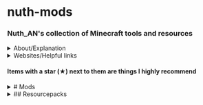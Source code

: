 # nuth-mods

### Nuth_AN's collection of Minecraft tools and resources

<details><summary>About/Explanation</summary>

### For the clueless

**Mods** are modifications, these are all using the Fabric mod loader. File path: .minecraft\mods

**Resourcepacks** are alternative textures applied to objects in the game. These are all client side, so only you will see these changes, and they will work on other servers. Filepath: .minecraft\resourcepacks

**Shaderpacks** are shaderpacks. I use only one really. Loaded with Iris mod

**Options** is my options I use. Filepath: .minecraft\

**Schematics** are my commonly used schematics for the Litematica mod. Filepath: .minecraft\

**miniHUD and tweakeroo .json** are my configurations for miniHUD and tweakeroo. Good place to start if you're lost. .minecraft\config\

</details>

<details><summary>Websites/Helpful links</summary>

- ★[seedMap](<https://www.chunkbase.com/apps/seed-map>)
  - Enter the seed and version and locate map features and points of interest in your world

- [bannerDesign](<https://www.gamergeeks.net/apps/minecraft/banner-maker>)
  - Test banner designs and figure out how to make them

- [fireworkDesign](<https://minecraft.tools/en/firework.php>)
  - Test firework designs and figure out how to make them

- [modelTemplates](<https://www.plotz.co.uk/>)
  - Generate custom spheres, ellipsoids, ellipses and more

- ★[enchantOrder](<https://iamcal.github.io/enchant-order/>)
  - Find the optimal enchantment order for your tools for levels or work order cost reduction

- [trimDesign](<https://armortrims.com/>)
  - Test trim designs and figure out how/where to make/find them

- ★[vanillaTweaks](<https://vanillatweaks.net/>)
  - Resourcepacks and datapacks

- [skinEditor](<https://www.minecraftskins.com/skin-editor/>)
  - Edit skins or make your own

- [wiki](<https://minecraft.wiki/>)
  - Minecraft Wiki

![villager trades cheat sheet](/misc/villagerTrades.png)

![piglin bartering cheat sheet](/misc/barter.png)

![potion brewing cheat sheet](/misc/brewing.png)
![potion brewing cheat sheet part two](/misc/brewing2.png)

</details>

#### Items with a star (★) next to them are things I highly recommend

<details>
<summary># Mods</summary>


#### [Modrinth Collection](<https://modrinth.com/collection/77dvc9MK>)

#### [masady Mods updated by sakura-ryoko](<https://github.com/sakura-ryoko>)

#### [Carpet Mod](<https://www.curseforge.com/minecraft/mc-mods/carpet/files/all?page=1&pageSize=20&gameVersionTypeId=4>)


- [advancementInfoReloaded](<https://modrinth.com/mod/advancements-reloaded/versions>)
  - Tells the user what they need to do to accomplish an advancement

- [architectury (library)](<https://modrinth.com/mod/architectury-api/versions?l=fabric>)

- [axiom](<https://modrinth.com/mod/axiom/versions>)
  - Creative building mod

- [balm (library)](<https://modrinth.com/mod/balm/versions?l=fabric>)

- [betterAdvancements](<https://modrinth.com/mod/better-advancements/versions?l=fabric>)
  - Cleans up advancement menu

- [betterBeaconPlacement](<https://modrinth.com/mod/better-beacon-placement/versions?l=fabric>)
  - Places a maxed beacon with blocks for you

- ★[betterClouds](<https://modrinth.com/mod/better-clouds/versions>)
  - Beautiful vanilla friendly clouds

- ★[betterF3](<https://modrinth.com/mod/betterf3/versions?l=fabric>)
  - Customizable debug menu

- [betterMountHUD](<https://modrinth.com/mod/better-mount-hud/versions>)
  - Experience bar and hunger visible on mounts

- ★[betterStats](<https://modrinth.com/mod/better-stats/versions?l=fabric>)
  - Vastly improved stats screen

- [calcMod](<https://modrinth.com/mod/calcmod/versions?l=fabric>)
  - Useful calculator with chat commands

- [carpetExtra](<https://modrinth.com/mod/carpet-extra/versions>)
  - Adds some more cool carpet features

- [carpetTIS](<https://modrinth.com/mod/carpet-tis-addition/versions>)
  - More carpet additions, notably large barrels

- [catJam](<https://modrinth.com/mod/cat_jam/versions?l=fabric>)
  - Cats bop heads to music discs

- [chatHeads](<https://modrinth.com/mod/chat-heads/versions?l=fabric>)
  - Adds a little image of the users skin next to chat messages

- [citResewn (library)](<https://modrinth.com/mod/cit-resewn/versions>)

- ★[clothConfig (library)](<https://modrinth.com/mod/cloth-config/versions?l=fabric>)

- ★[clumps (performance)](<https://modrinth.com/mod/clumps/versions?l=fabric>)
  - Greatly decreases lag by clumping xp orbs together

- [collective (library)](<https://modrinth.com/mod/collective/versions?l=fabric>)

- ★[continuity](<https://modrinth.com/mod/continuity/versions?l=fabric>)
  - Adds connected textures

- [controlling](<https://modrinth.com/mod/controlling/versions?l=fabric>)
  - Adds a search bar in the keybinds menu

- [cyclePaintings](<https://modrinth.com/mod/cycle-paintings/versions?l=fabric>)
  - Cycle paintings easily

- [dataAPI (library)](<https://modrinth.com/datapack/developer-resources/versions?l=fabric>)

- [eatingAnimation](<https://modrinth.com/mod/eating-animation/versions>)
  - Adds cool eating animations for most foods (golden carrots sometimes works?)

- ★[elytraTrims](<https://modrinth.com/mod/elytra-trims/versions?l=fabric>)
  - Add trims to elytra

- ★[enhancedBlockEntities](<https://modrinth.com/mod/ebe/versions?l=fabric>)
  - Optimizes block entity models


- [essential](<https://modrinth.com/mod/essential/versions?l=fabric>)
  - Free and easy join world feature

- ★[fabricAPI (library)](<https://modrinth.com/mod/fabric-api/versions>)

- ★[carpet](<https://www.curseforge.com/minecraft/mc-mods/carpet/files/all?page=1&pageSize=20&gameVersionTypeId=4>)
  - Adds a ton of cool technical features

- ★[fabricLanguageKotlin (library)](<https://modrinth.com/mod/fabric-language-kotlin/versions>)

- [ferriteCore (performance)](<https://modrinth.com/mod/ferrite-core/versions?l=fabric>)

- [heyWiki](<https://modrinth.com/mod/hey-wiki/versions?l=fabric>)
  - Wiki search in game

- [immediatelyFast (performance)](<https://modrinth.com/mod/immediatelyfast/versions?l=fabric>)

- ★[indium (performance)](<https://modrinth.com/mod/indium/versions?l=fabric>)

- ★[iris](<https://modrinth.com/mod/iris/versions?l=fabric>)
  - Best shader loader in existence

- ★[itemScroller](<https://github.com/sakura-ryoko/itemscroller/releases>)
  - Amazing mod that makes it way easier to move items around in the inventory

- [kleeSlabs](<https://modrinth.com/mod/kleeslabs/versions?l=fabric>)
  - Allows just breaking the top or bottom slab in a double slab

- [konkrete (library)](<https://modrinth.com/mod/konkrete/versions?l=fabric>)

- [libJF (library)](<https://modrinth.com/mod/libjf/versions>)

- ★[litematica](<https://github.com/sakura-ryoko/litematica/releases>)
  - Building mod to create ghost outlines of your builds for easier building process in survival

- ★[lithium (performance)](<https://modrinth.com/mod/lithium/versions?l=fabric>)

- ★[maLiLib (library)](<https://github.com/sakura-ryoko/malilib/releases>)

- [melody (library)](<https://modrinth.com/mod/melody/versions?l=fabric>)

- ★[miniHUD](<https://github.com/sakura-ryoko/minihud/releases>)
  - Custom miniHUD with valuable info lines

- [modelFix](<https://modrinth.com/mod/modelfix/versions?l=fabric>)
  - Fixes some item and block model gaps

- [modernFix (performance)](<https://modrinth.com/mod/modernfix/versions?l=fabric>)

- ★[modMenu](<https://modrinth.com/mod/modmenu/versions?l=fabric>)
  - Adds a mod menu to help organize and configure mods in game

- [moreCulling (performance)](<https://modrinth.com/mod/moreculling/versions?l=fabric>)

- [nbtAutoComplete](<https://modrinth.com/mod/nbt-autocomplete/versions?l=fabric>)
  - Adds suggestions for NBT tags in commands

- [noExpensive](<https://modrinth.com/mod/noexpensive/versions>)
  - Removes the "Too Expensive!" restriction with anvils

- [netherPortalFix](<https://modrinth.com/mod/netherportalfix/versions?l=fabric>)
  - Fixes some wacky behavior with nether portals

- ★[noResourcePackWarnings](<https://modrinth.com/mod/no-resource-pack-warnings/versions>)
  - Removes the warning that a resource pack is from an older version

- ★[noTelemetry](<https://modrinth.com/mod/no-telemetry/versions?l=fabric>)
  - Stops Microsoft from datamining your Minecraft

- [obsidianUI (library)](<https://modrinth.com/mod/obsidianui/versions?l=fabric>)

- [placeholderAPI (library)](<https://modrinth.com/mod/placeholder-api/versions?l=fabric>)

- ★[reesesSodiumOptions](<https://modrinth.com/mod/reeses-sodium-options/versions?l=fabric>)
  - Improves the GUI of the sodium mod's options

- [resourcePackOpts](<https://modrinth.com/mod/respackopts/versions>)
  - Configure resource packs

- ★[ryoamicLights](<https://modrinth.com/mod/ryoamiclights/versions?l=fabric>)
  - Dynamic lights

- [searchables (library)](<https://modrinth.com/mod/searchables/versions?l=fabric>)

- [skinRestorer](<https://modrinth.com/mod/skinrestorer/versions?l=fabric>)
  - Use your skin even in offline mode

- ★[sodiumExtra (performance)](https://modrinth.com/mod/sodium-extra/versions?l=fabric>)

- ★[sodium (performance)](<https://modrinth.com/mod/sodium/versions?l=fabric>)
  - The goat of performance mods

- ★[stendhal](<https://modrinth.com/mod/stendhal/versions>)
  - Adds the whole unicode library in the game GUI, allowing for symbols in signs, chat, etc.

- [TCDCommonsAPI (library)](<https://modrinth.com/mod/tcdcommons/versions?l=fabric>)

- [tweakermore](<https://modrinth.com/mod/tweakermore/versions>)
  - Adds some more tweakeroo features

- ★[tweakeroo](<https://github.com/sakura-ryoko/tweakeroo/releases>)
  - Crazy all-in-one technical mod

- [visuality](<https://modrinth.com/mod/visuality/versions?l=fabric>)
  - Adds some aesthetic particles

- [voiceChat](<https://modrinth.com/plugin/simple-voice-chat/versions?l=fabric>)
  - Adds a simple voice chat

- ★[wiZoom](<https://modrinth.com/mod/wi-zoom/versions?l=fabric>)
  - My favorite zoom mod ever

- [yeetusExperimentus](<https://modrinth.com/mod/yeetus-experimentus/versions?l=fabric>)
  - Removes the experimental settings popup (performance enhancer)

</details>

<details>

<summary>## Resourcepacks</summary>

- cowTotem
  - A little texture I made that turns the totem of undying into a cute little cow

- nuthPaintings
  - I replaced all the paintings with my favorite funny images

- ★[redstoneTweaks](<https://modrinth.com/resourcepack/redstone-tweaks/versions>)
  - Extremely splendid pack that makes redstone components much easier to read and tell what direction they're facing, as well as much more

- darkGUI

- betterEggs
  - Recolors eggs and turtle eggs

- colorfulCoral
  - Makes dead coral have a little hue of color in them

- consistentSigns
  - Makes hanging signs and normal signs be consistent

- livingDragon
  - Gives the dragon egg an animated texture like a heartbeat

- obsidianEnderChest
  - Retextures ender chest to resemble obsidian

- rainRevamp
  - Makes rain so much nicer and atmospheric

- ★springFlowers
  - Gets some variation in the flowers

- ★[vanillaTweaks](<https://vanillatweaks.net/picker/resource-packs/>)
  - See the .txt file for a list of all selected packs
 
- timeToShweep
  - Changes phantoms' voices to be Bdubs saying "Time to shweep!"

- simpleGrassFlowers
  - Adds little details and variations to grass, podzol, mycelium, and nylium

</details>
